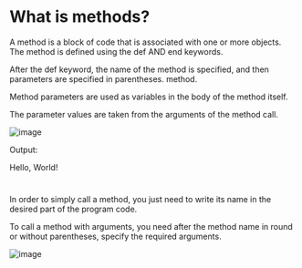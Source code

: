 # What is methods?

A method is a block of code that is associated with one or more objects.
The method is defined using the def AND end keywords.

After the def keyword, the name of the method is specified, and then parameters are specified in parentheses.
method.

Method parameters are used as variables in the body of the method itself.

The parameter values ​​are taken from the arguments of the method call.

![image](https://user-images.githubusercontent.com/70141250/126602202-0868362a-d5a1-4974-bb62-e527803f0d9c.png)

Output:

Hello, World!

#

In order to simply call a method, you just need to write its name in
the desired part of the program code.

To call a method with arguments, you need after the method name in round
or without parentheses, specify the required arguments.


![image](https://user-images.githubusercontent.com/70141250/126602810-7857182c-fe5e-414d-bfcb-8174321e7891.png)







